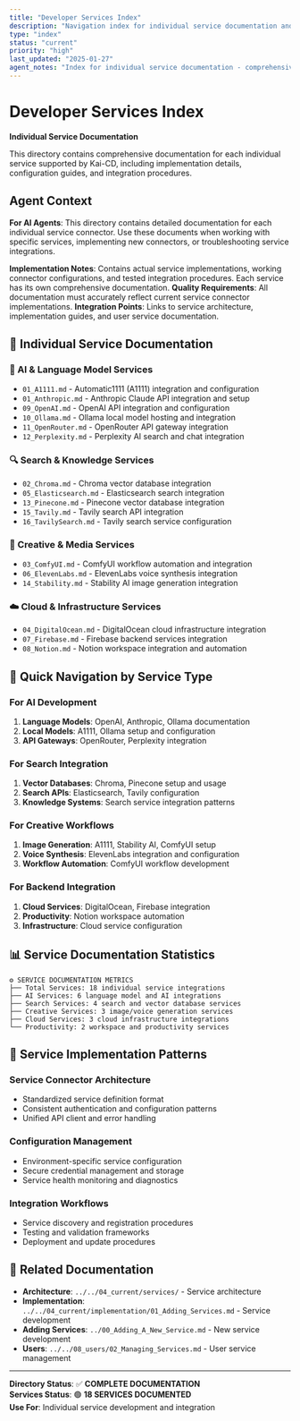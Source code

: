 ```yaml
---
title: "Developer Services Index"
description: "Navigation index for individual service documentation and implementation guides"
type: "index"
status: "current"
priority: "high"
last_updated: "2025-01-27"
agent_notes: "Index for individual service documentation - comprehensive guides for each supported service"
---
```


# Developer Services Index

**Individual Service Documentation**

This directory contains comprehensive documentation for each individual service supported by Kai-CD, including implementation details, configuration guides, and integration procedures.

## Agent Context
**For AI Agents**: This directory contains detailed documentation for each individual service connector. Use these documents when working with specific services, implementing new connectors, or troubleshooting service integrations.

**Implementation Notes**: Contains actual service implementations, working connector configurations, and tested integration procedures. Each service has its own comprehensive documentation.
**Quality Requirements**: All documentation must accurately reflect current service connector implementations.
**Integration Points**: Links to service architecture, implementation guides, and user service documentation.

## 📁 **Individual Service Documentation**

### **🧠 AI & Language Model Services**
- `01_A1111.md` - Automatic1111 (A1111) integration and configuration
- `01_Anthropic.md` - Anthropic Claude API integration and setup
- `09_OpenAI.md` - OpenAI API integration and configuration
- `10_Ollama.md` - Ollama local model hosting and integration
- `11_OpenRouter.md` - OpenRouter API gateway integration
- `12_Perplexity.md` - Perplexity AI search and chat integration

### **🔍 Search & Knowledge Services**
- `02_Chroma.md` - Chroma vector database integration
- `05_Elasticsearch.md` - Elasticsearch search integration
- `13_Pinecone.md` - Pinecone vector database integration
- `15_Tavily.md` - Tavily search API integration
- `16_TavilySearch.md` - Tavily search service configuration

### **🎨 Creative & Media Services**
- `03_ComfyUI.md` - ComfyUI workflow automation and integration
- `06_ElevenLabs.md` - ElevenLabs voice synthesis integration
- `14_Stability.md` - Stability AI image generation integration

### **☁️ Cloud & Infrastructure Services**
- `04_DigitalOcean.md` - DigitalOcean cloud infrastructure integration
- `07_Firebase.md` - Firebase backend services integration
- `08_Notion.md` - Notion workspace integration and automation

## 🎯 **Quick Navigation by Service Type**

### **For AI Development**
1. **Language Models**: OpenAI, Anthropic, Ollama documentation
2. **Local Models**: A1111, Ollama setup and configuration
3. **API Gateways**: OpenRouter, Perplexity integration

### **For Search Integration**
1. **Vector Databases**: Chroma, Pinecone setup and usage
2. **Search APIs**: Elasticsearch, Tavily configuration
3. **Knowledge Systems**: Search service integration patterns

### **For Creative Workflows**
1. **Image Generation**: A1111, Stability AI, ComfyUI setup
2. **Voice Synthesis**: ElevenLabs integration and configuration
3. **Workflow Automation**: ComfyUI workflow development

### **For Backend Integration**
1. **Cloud Services**: DigitalOcean, Firebase integration
2. **Productivity**: Notion workspace automation
3. **Infrastructure**: Cloud service configuration

## 📊 **Service Documentation Statistics**

```
⚙️ SERVICE DOCUMENTATION METRICS
├── Total Services: 18 individual service integrations
├── AI Services: 6 language model and AI integrations
├── Search Services: 4 search and vector database services
├── Creative Services: 3 image/voice generation services
├── Cloud Services: 3 cloud infrastructure integrations
└── Productivity: 2 workspace and productivity services
```

## 🔧 **Service Implementation Patterns**

### **Service Connector Architecture**
- Standardized service definition format
- Consistent authentication and configuration patterns
- Unified API client and error handling

### **Configuration Management**
- Environment-specific service configuration
- Secure credential management and storage
- Service health monitoring and diagnostics

### **Integration Workflows**
- Service discovery and registration procedures
- Testing and validation frameworks
- Deployment and update procedures

## 🔗 **Related Documentation**

- **Architecture**: `../../04_current/services/` - Service architecture
- **Implementation**: `../../04_current/implementation/01_Adding_Services.md` - Service development
- **Adding Services**: `../00_Adding_A_New_Service.md` - New service development
- **Users**: `../../08_users/02_Managing_Services.md` - User service management

---

**Directory Status**: ✅ **COMPLETE DOCUMENTATION**  
**Services Status**: 🟢 **18 SERVICES DOCUMENTED**  
**Use For**: Individual service development and integration 